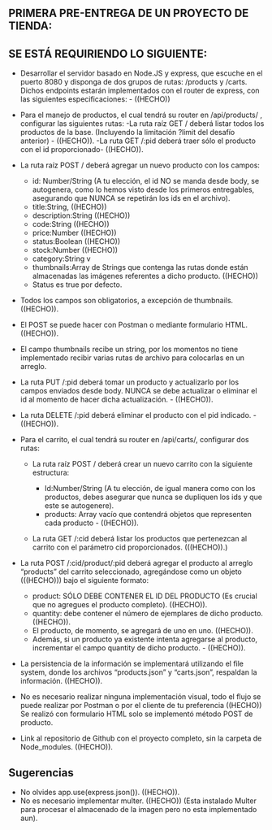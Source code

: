 
## PRIMERA PRE-ENTREGA DE UN PROYECTO DE TIENDA:

## SE ESTÁ REQUIRIENDO LO SIGUIENTE:

- Desarrollar el servidor basado en Node.JS y express, que escuche en el puerto 8080 y disponga de dos grupos de rutas: /products y /carts. Dichos endpoints estarán implementados con el router de express, con las siguientes especificaciones: - ((HECHO))

- Para el manejo de productos, el cual tendrá su router en /api/products/ , configurar las siguientes rutas:
  -La ruta raíz GET / deberá listar todos los productos de la base. (Incluyendo la limitación ?limit del desafío anterior) - ((HECHO)).
  -La ruta GET /:pid deberá traer sólo el producto con el id proporcionado- ((HECHO)).

- La ruta raíz POST / deberá agregar un nuevo producto con los campos:
  - id: Number/String (A tu elección, el id NO se manda desde body, se autogenera, como lo hemos visto desde los primeros entregables, asegurando que NUNCA se  repetirán los ids en el archivo).
  - title:String, ((HECHO))
  - description:String ((HECHO))
  - code:String ((HECHO))
  - price:Number ((HECHO))
  - status:Boolean ((HECHO))
  - stock:Number ((HECHO))
  - category:String v
  - thumbnails:Array de Strings que contenga las rutas donde están almacenadas las imágenes referentes a dicho producto. ((HECHO))
  - Status es true por defecto.

- Todos los campos son obligatorios, a excepción de thumbnails. 
  ((HECHO)). 

- El POST se puede hacer con Postman o mediante formulario HTML. 
  ((HECHO)).

- El campo thumbnails recibe un string, por los momentos no tiene implementado recibir varias  rutas de archivo para colocarlas en un arreglo.           

- La ruta PUT /:pid deberá tomar un producto y actualizarlo por los campos enviados desde body. NUNCA se debe actualizar o eliminar el id al momento de hacer dicha actualización. - ((HECHO)).

- La ruta DELETE /:pid deberá eliminar el producto con el pid indicado. -((HECHO)).

- Para el carrito, el cual tendrá su router en /api/carts/, configurar dos rutas:

  - La ruta raíz POST / deberá crear un nuevo carrito con la siguiente estructura:
     - Id:Number/String (A tu elección, de igual manera como con los productos, debes asegurar que nunca se dupliquen los ids y que este se autogenere).
     - products: Array vacío que contendrá objetos que representen cada producto - ((HECHO)).

  - La ruta GET /:cid deberá listar los productos que pertenezcan al carrito con el parámetro cid proporcionados. (((HECHO)).)

- La ruta POST  /:cid/product/:pid deberá agregar el producto al arreglo “products” del carrito seleccionado, agregándose como un objeto (((HECHO))) bajo el siguiente formato:

  - product: SÓLO DEBE CONTENER EL ID DEL PRODUCTO (Es crucial que no agregues el producto completo). ((HECHO)).
  - quantity: debe contener el número de ejemplares de dicho producto. ((HECHO)).
  - El producto, de momento, se agregará de uno en uno. ((HECHO)).
  - Además, si un producto ya existente intenta agregarse al producto, incrementar el campo quantity de dicho producto. - ((HECHO)).

- La persistencia de la información se implementará utilizando el file system, donde los archivos “products.json” y “carts.json”, respaldan la información. ((HECHO)).

- No es necesario realizar ninguna implementación visual, todo el flujo se puede realizar por Postman o por el cliente de tu preferencia ((HECHO)) Se realizó con formulario HTML solo se implementó método POST de  producto.

- Link al repositorio de Github con el proyecto completo, sin la carpeta de Node_modules. ((HECHO)).

## Sugerencias

- No olvides app.use(express.json()). ((HECHO)).
- No es necesario implementar multer. ((HECHO)) (Esta instalado Multer para procesar el almacenado de la imagen pero no esta implementado aun).
